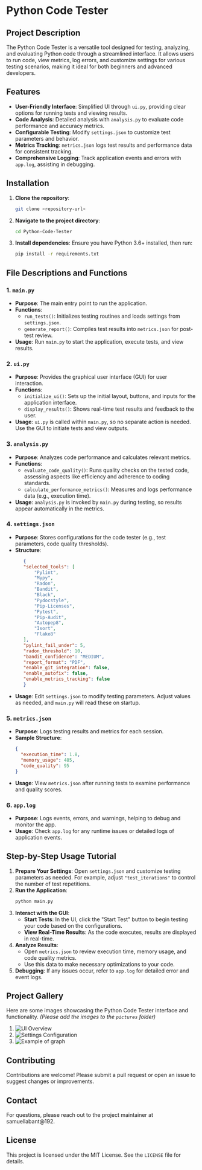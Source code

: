 # Python Code Tester

## Project Description
The Python Code Tester is a versatile tool designed for testing, analyzing, and evaluating Python code through a streamlined interface. It allows users to run code, view metrics, log errors, and customize settings for various testing scenarios, making it ideal for both beginners and advanced developers.

## Features
- **User-Friendly Interface**: Simplified UI through `ui.py`, providing clear options for running tests and viewing results.
- **Code Analysis**: Detailed analysis with `analysis.py` to evaluate code performance and accuracy metrics.
- **Configurable Testing**: Modify `settings.json` to customize test parameters and behavior.
- **Metrics Tracking**: `metrics.json` logs test results and performance data for consistent tracking.
- **Comprehensive Logging**: Track application events and errors with `app.log`, assisting in debugging.

## Installation
1. **Clone the repository**:
   ```bash
   git clone <repository-url>
   ```
2. **Navigate to the project directory**:
   ```bash
   cd Python-Code-Tester
   ```
3. **Install dependencies**:
   Ensure you have Python 3.6+ installed, then run:
   ```bash
   pip install -r requirements.txt
   ```

## File Descriptions and Functions

### 1. `main.py`
   - **Purpose**: The main entry point to run the application. 
   - **Functions**:
     - `run_tests()`: Initializes testing routines and loads settings from `settings.json`.
     - `generate_report()`: Compiles test results into `metrics.json` for post-test review.
   - **Usage**:
     Run `main.py` to start the application, execute tests, and view results.

### 2. `ui.py`
   - **Purpose**: Provides the graphical user interface (GUI) for user interaction.
   - **Functions**:
     - `initialize_ui()`: Sets up the initial layout, buttons, and inputs for the application interface.
     - `display_results()`: Shows real-time test results and feedback to the user.
   - **Usage**: `ui.py` is called within `main.py`, so no separate action is needed. Use the GUI to initiate tests and view outputs.

### 3. `analysis.py`
   - **Purpose**: Analyzes code performance and calculates relevant metrics.
   - **Functions**:
     - `evaluate_code_quality()`: Runs quality checks on the tested code, assessing aspects like efficiency and adherence to coding standards.
     - `calculate_performance_metrics()`: Measures and logs performance data (e.g., execution time).
   - **Usage**: `analysis.py` is invoked by `main.py` during testing, so results appear automatically in the metrics.

### 4. `settings.json`
   - **Purpose**: Stores configurations for the code tester (e.g., test parameters, code quality thresholds).
   - **Structure**:
     ```json
        {
        "selected_tools": [
            "Pylint",
            "Mypy",
            "Radon",
            "Bandit",
            "Black",
            "Pydocstyle",
            "Pip-Licenses",
            "Pytest",
            "Pip-Audit",
            "Autopep8",
            "Isort",
            "Flake8"
        ],
        "pylint_fail_under": 5,
        "radon_threshold": 10,
        "bandit_confidence": "MEDIUM",
        "report_format": "PDF",
        "enable_git_integration": false,
        "enable_autofix": false,
        "enable_metrics_tracking": false
        }
     ```
   - **Usage**: Edit `settings.json` to modify testing parameters. Adjust values as needed, and `main.py` will read these on startup.

### 5. `metrics.json`
   - **Purpose**: Logs testing results and metrics for each session.
   - **Sample Structure**:
     ```json
     {
       "execution_time": 1.8,
       "memory_usage": 485,
       "code_quality": 95
     }
     ```
   - **Usage**: View `metrics.json` after running tests to examine performance and quality scores.

### 6. `app.log`
   - **Purpose**: Logs events, errors, and warnings, helping to debug and monitor the app.
   - **Usage**: Check `app.log` for any runtime issues or detailed logs of application events.

## Step-by-Step Usage Tutorial
1. **Prepare Your Settings**: Open `settings.json` and customize testing parameters as needed. For example, adjust `"test_iterations"` to control the number of test repetitions.
2. **Run the Application**:
   ```bash
   python main.py
   ```
3. **Interact with the GUI**:
   - **Start Tests**: In the UI, click the "Start Test" button to begin testing your code based on the configurations.
   - **View Real-Time Results**: As the code executes, results are displayed in real-time.
4. **Analyze Results**:
   - Open `metrics.json` to review execution time, memory usage, and code quality metrics.
   - Use this data to make necessary optimizations to your code.
5. **Debugging**: If any issues occur, refer to `app.log` for detailed error and event logs.

## Project Gallery
Here are some images showcasing the Python Code Tester interface and functionality. *(Please add the images to the `pictures` folder)*

1. ![UI Overview](pictures/ui_overview.png)
2. ![Settings Configuration](pictures/settings_configuration.png)
3. ![Example of graph](pictures/graph_example.png)

## Contributing
Contributions are welcome! Please submit a pull request or open an issue to suggest changes or improvements.

## Contact
For questions, please reach out to the project maintainer at samuellabant@192.

## License
This project is licensed under the MIT License. See the `LICENSE` file for details.
